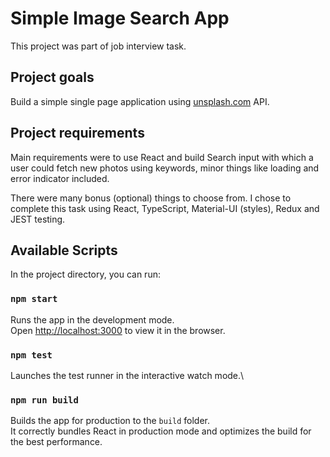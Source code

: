# Simple Image Search App

This project was part of job interview task.

## Project goals

Build a simple single page application using [unsplash.com](www.unsplash.com) API.

## Project requirements

Main requirements were to use React and build Search input with which a user could fetch new photos using keywords, minor things like loading and error indicator included.

There were many bonus (optional) things to choose from. I chose to complete this task using React, TypeScript, Material-UI (styles), Redux and JEST testing.

## Available Scripts

In the project directory, you can run:

### `npm start`

Runs the app in the development mode.\
Open [http://localhost:3000](http://localhost:3000) to view it in the browser.

### `npm test`

Launches the test runner in the interactive watch mode.\

### `npm run build`

Builds the app for production to the `build` folder.\
It correctly bundles React in production mode and optimizes the build for the best performance.
